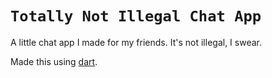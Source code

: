# `Totally Not Illegal Chat App`

A little chat app I made for my friends. It's not illegal, I swear.

Made this using [dart](https://dart.dev).